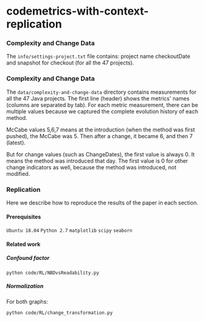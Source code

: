 # codemetrics-with-context-replication

### Complexity and Change Data

The `info/settings-project.txt` file contains: project name checkoutDate  and snapshot for checkout (for all the 47 projects).

### Complexity and Change Data

The `data/complexity-and-change-data` directory contains measurements for all the 47 Java projects. 
The first line (header) shows the metrics' names (columns are separated by tab). For each metric measurement, there can be multiple values because we captured the complete evolution history of each method. 

McCabe values 5,6,7 means at the introduction (when the method was first pushed), the McCabe was 5. Then after a change, it became 6, and then 7 (latest).   

But for change values (such as ChangeDates), the first value is always 0. It means the method was introduced that day. The first value is 0 for other change indicators as well, because the method was introduced, not modified.  


### Replication
Here we describe how to reproduce the results of the paper in each section.

#### Prerequisites

`Ubuntu 18.04`
`Python 2.7`
`matplotlib`
`scipy`
`seaborn`

#### Related work

##### Confound factor

`python code/RL/NBDvsReadability.py`

##### Normalization
For both graphs:

`python code/RL/change_transformation.py`
